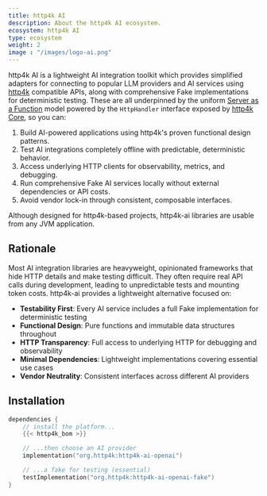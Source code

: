 ```yaml
---
title: http4k AI
description: About the http4k AI ecosystem.
ecosystem: http4k AI
type: ecosystem
weight: 2
image : "/images/logo-ai.png"
---
```


http4k AI is a lightweight AI integration toolkit which provides simplified adapters for connecting to popular LLM providers and AI services using [http4k](https://http4k.org) compatible APIs, along with comprehensive Fake implementations for deterministic testing. These are all underpinned by the uniform [Server as a Function](https://monkey.org/~marius/funsrv.pdf) model powered by the `HttpHandler` interface exposed by [http4k Core](https://www.http4k.org/ecosystem/http4k/), so you can:

1. Build AI-powered applications using http4k's proven functional design patterns.
2. Test AI integrations completely offline with predictable, deterministic behavior.
3. Access underlying HTTP clients for observability, metrics, and debugging.
4. Run comprehensive Fake AI services locally without external dependencies or API costs.
5. Avoid vendor lock-in through consistent, composable interfaces.

Although designed for http4k-based projects, http4k-ai libraries are usable from any JVM application.

## Rationale
Most AI integration libraries are heavyweight, opinionated frameworks that hide HTTP details and make testing difficult. They often require real API calls during development, leading to unpredictable tests and mounting token costs. http4k-ai provides a lightweight alternative focused on:

- **Testability First**: Every AI service includes a full Fake implementation for deterministic testing
- **Functional Design**: Pure functions and immutable data structures throughout
- **HTTP Transparency**: Full access to underlying HTTP for debugging and observability
- **Minimal Dependencies**: Lightweight implementations covering essential use cases
- **Vendor Neutrality**: Consistent interfaces across different AI providers

## Installation
```kotlin
dependencies {
    // install the platform...
    {{< http4k_bom >}}

    // ...then choose an AI provider
    implementation("org.http4k:http4k-ai-openai")

    // ...a fake for testing (essential)
    testImplementation("org.http4k:http4k-ai-openai-fake")
}
